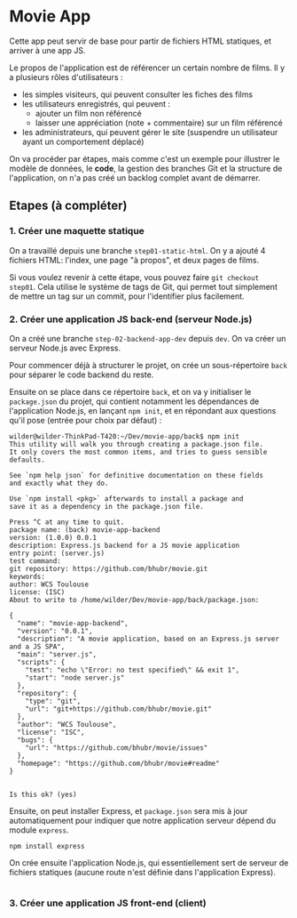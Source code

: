 # Movie App

Cette app peut servir de base pour partir de fichiers HTML statiques, et arriver à une app JS.

Le propos de l'application est de référencer un certain nombre de films. Il y a plusieurs
rôles d'utilisateurs :
* les simples visiteurs, qui peuvent consulter les fiches des films
* les utilisateurs enregistrés, qui peuvent :
    * ajouter un film non référencé
    * laisser une appréciation (note + commentaire) sur un film référencé
* les administrateurs, qui peuvent gérer le site (suspendre un utilisateur ayant un comportement déplacé)

On va procéder par étapes, mais comme c'est un exemple pour illustrer le modèle de données, le **code**,
la gestion des branches Git et la structure de l'application, on n'a pas créé un backlog complet avant de démarrer.

## Etapes (à compléter)

### 1. Créer une maquette statique

On a travaillé depuis une branche `step01-static-html`. On y a ajouté 4 fichiers HTML:
l'index, une page "à propos", et deux pages de films.

Si vous voulez revenir à cette étape, vous pouvez faire `git checkout step01`.
Cela utilise le système de tags de Git, qui permet tout simplement de mettre un tag sur un commit,
pour l'identifier plus facilement.

### 2. Créer une application JS **back-end** (serveur Node.js)

On a créé une branche `step-02-backend-app-dev` depuis `dev`. On va créer un serveur
Node.js avec Express.

Pour commencer déjà à structurer le projet, on crée un sous-répertoire `back` pour
séparer le code backend du reste.

Ensuite on se place dans ce répertoire `back`, et on va y initialiser le `package.json`
du projet, qui contient notamment les dépendances de l'application Node.js, en lançant
`npm init`, et en répondant aux questions qu'il pose (entrée pour choix par défaut) :

    wilder@wilder-ThinkPad-T420:~/Dev/movie-app/back$ npm init
    This utility will walk you through creating a package.json file.
    It only covers the most common items, and tries to guess sensible defaults.

    See `npm help json` for definitive documentation on these fields
    and exactly what they do.

    Use `npm install <pkg>` afterwards to install a package and
    save it as a dependency in the package.json file.

    Press ^C at any time to quit.
    package name: (back) movie-app-backend
    version: (1.0.0) 0.0.1
    description: Express.js backend for a JS movie application
    entry point: (server.js)
    test command:
    git repository: https://github.com/bhubr/movie.git
    keywords:
    author: WCS Toulouse
    license: (ISC)
    About to write to /home/wilder/Dev/movie-app/back/package.json:

    {
      "name": "movie-app-backend",
      "version": "0.0.1",
      "description": "A movie application, based on an Express.js server and a JS SPA",
      "main": "server.js",
      "scripts": {
        "test": "echo \"Error: no test specified\" && exit 1",
        "start": "node server.js"
      },
      "repository": {
        "type": "git",
        "url": "git+https://github.com/bhubr/movie.git"
      },
      "author": "WCS Toulouse",
      "license": "ISC",
      "bugs": {
        "url": "https://github.com/bhubr/movie/issues"
      },
      "homepage": "https://github.com/bhubr/movie#readme"
    }


    Is this ok? (yes)

Ensuite, on peut installer Express, et `package.json` sera mis à jour automatiquement
pour indiquer que notre application serveur dépend du module `express`.

    npm install express

On crée ensuite l'application Node.js, qui essentiellement sert de serveur de fichiers
statiques (aucune route n'est définie dans l'application Express).

```javascript

```


### 3. Créer une application JS **front-end** (client)
